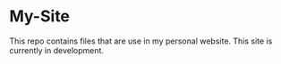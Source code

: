 # My-Site
This repo contains files that are use in my personal website. This site is currently in development.